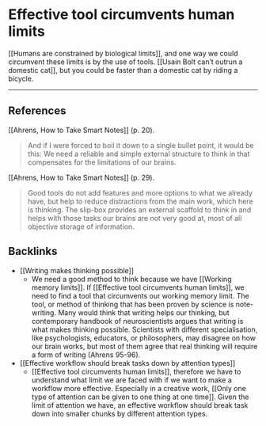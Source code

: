 # Effective tool circumvents human limits
[[Humans are constrained by biological limits]], and one way we could circumvent these limits is by the use of tools. [[Usain Bolt can’t outrun a domestic cat]], but you could be faster than a domestic cat by riding a bicycle.

---
## References
[[Ahrens, How to Take Smart Notes]] (p. 20).
> And if I were forced to boil it down to a single bullet point, it would be this: We need a reliable and simple external structure to think in that compensates for the limitations of our brains.

[[Ahrens, How to Take Smart Notes]] (p. 29).
> Good tools do not add features and more options to what we already have, but help to reduce distractions from the main work, which here is thinking. The slip-box provides an external scaffold to think in and helps with those tasks our brains are not very good at, most of all objective storage of information.

## Backlinks
* [[Writing makes thinking possible]]
	* We need a good method to think because we have [[Working memory limits]]. If [[Effective tool circumvents human limits]], we need to find a tool that circumvents our working memory limit. The tool, or method of thinking that has been proven by science is note-writing. Many would think that writing helps our thinking, but contemporary handbook of neuroscientists argues that writing is what makes thinking possible. Scientists with different specialisation, like psychologists, educators, or philosophers, may disagree on how our brain works, but most of them agree that real thinking will require a form of writing (Ahrens 95-96).
* [[Effective workflow should break tasks down by attention types]]
	* [[Effective tool circumvents human limits]], therefore we have to understand what limit we are faced with if we want to make a workflow more effective. Especially in a creative work, [[Only one type of attention can be given to one thing at one time]]. Given the limit of attention we have, an effective workflow should break task down into smaller chunks by different attention types.

<!-- #evergreen #tool -->

<!-- {BearID:D8230ADB-EF86-48AC-87A0-BB5FC7A1B65B-1543-0000D2B2FDE70235} -->
